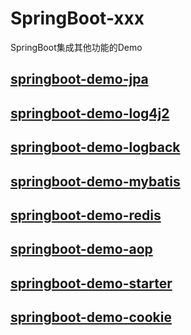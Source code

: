 # SpringBoot-xxx
SpringBoot集成其他功能的Demo

## [springboot-demo-jpa](https://github.com/GrimmTao/SpringBoot-xxx/tree/master/springboot-demo-jpa)
## [springboot-demo-log4j2](https://github.com/GrimmTao/SpringBoot-xxx/tree/master/springboot-demo-log4j2)
## [springboot-demo-logback](https://github.com/GrimmTao/SpringBoot-xxx/tree/master/springboot-demo-logback)
## [springboot-demo-mybatis](https://github.com/GrimmTao/SpringBoot-xxx/tree/master/springboot-demo-mybatis)
## [springboot-demo-redis](https://github.com/GrimmTao/SpringBoot-xxx/tree/master/springboot-demo-RedisTempalte)
## [springboot-demo-aop](https://github.com/GrimmTao/SpringBoot-xxx/tree/master/springboot-demo-aop)
## [springboot-demo-starter](https://github.com/GrimmTao/SpringBoot-xxx/tree/master/springboot-demo-starter)
## [springboot-demo-cookie](https://github.com/GrimmTao/SpringBoot-xxx/tree/master/springboot-demo-cookie)

